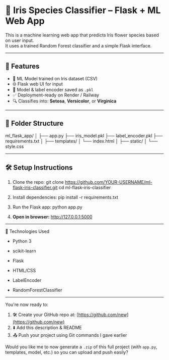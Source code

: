 # 🌸 Iris Species Classifier – Flask + ML Web App

This is a machine learning web app that predicts Iris flower species based on user input.  
It uses a trained Random Forest classifier and a simple Flask interface.

---

## 🚀 Features

- 🧠 ML Model trained on Iris dataset (CSV)
- 🌐 Flask web UI for input
- 💾 Model & label encoder saved as `.pkl`
- ✅ Deployment-ready on Render / Railway
- 🔍 Classifies into: **Setosa**, **Versicolor**, or **Virginica**

---

## 📂 Folder Structure

ml_flask_app/
│
├── app.py
├── iris_model.pkl
├── label_encoder.pkl
├── requirements.txt
│
├── templates/
│   └── index.html
│
├── static/
│   └── style.css



---

## 🛠️ Setup Instructions

1. Clone the repo:
   git clone https://github.com/YOUR-USERNAME/ml-flask-iris-classifier.git
cd ml-flask-iris-classifier

2. Install dependencies:
   pip install -r requirements.txt

3. Run the Flask app:
   python app.py

4. **Open in browser:**
   http://127.0.0.1:5000


---

🧪 Technologies Used
- Python 3

- scikit-learn

- Flask

- HTML/CSS

- LabelEncoder

- RandomForestClassifier



---

You're now ready to:

1. 🛠 Create your GitHub repo at: [https://github.com/new](https://github.com/new)  
2. ⬇️ Add this description & README  
3. 📤 Push your project using Git commands I gave earlier

Would you like me to now generate a `.zip` of this full project (with `app.py`, templates, model, etc.) so you can upload and push easily?


